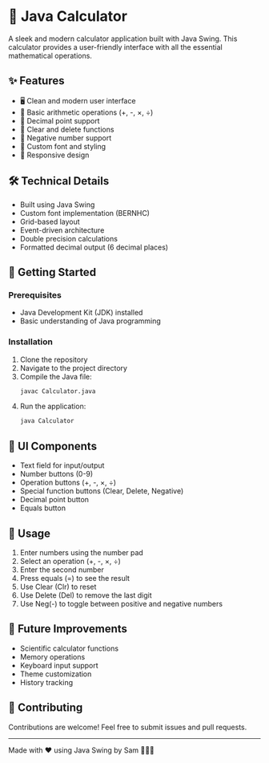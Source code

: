 # 🧮 Java Calculator

A sleek and modern calculator application built with Java Swing. This calculator provides a user-friendly interface with all the essential mathematical operations.

## ✨ Features

- 🖥️ Clean and modern user interface
- 🔢 Basic arithmetic operations (+, -, ×, ÷)
- 🔄 Decimal point support
- 🧹 Clear and delete functions
- 🔄 Negative number support
- 🎨 Custom font and styling
- 📱 Responsive design

## 🛠️ Technical Details

- Built using Java Swing
- Custom font implementation (BERNHC)
- Grid-based layout
- Event-driven architecture
- Double precision calculations
- Formatted decimal output (6 decimal places)

## 🚀 Getting Started

### Prerequisites
- Java Development Kit (JDK) installed
- Basic understanding of Java programming

### Installation
1. Clone the repository
2. Navigate to the project directory
3. Compile the Java file:
   ```bash
   javac Calculator.java
   ```
4. Run the application:
   ```bash
   java Calculator
   ```

## 🎨 UI Components

- Text field for input/output
- Number buttons (0-9)
- Operation buttons (+, -, ×, ÷)
- Special function buttons (Clear, Delete, Negative)
- Decimal point button
- Equals button

## 📝 Usage

1. Enter numbers using the number pad
2. Select an operation (+, -, ×, ÷)
3. Enter the second number
4. Press equals (=) to see the result
5. Use Clear (Clr) to reset
6. Use Delete (Del) to remove the last digit
7. Use Neg(-) to toggle between positive and negative numbers

## 🎯 Future Improvements

- Scientific calculator functions
- Memory operations
- Keyboard input support
- Theme customization
- History tracking


## 🤝 Contributing

Contributions are welcome! Feel free to submit issues and pull requests.

---

Made with ❤️ using Java Swing by Sam 👨🏼‍💻
